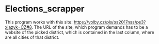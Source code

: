 # Elections_scrapper
This program works with this site: https://volby.cz/pls/ps2017nss/ps3?xjazyk=CZ#8.
The URL of the site, which program demands has to be a website of the picked district, which is contained
in the last column, where are all cities of that district.
